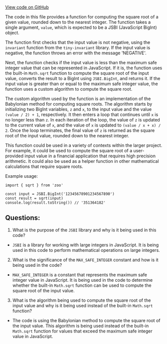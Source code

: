 [View code on GitHub](zoo-labs/zoo/blob/master/zdk/src/functions/sqrt.ts)

The code in this file provides a function for computing the square root of a given value, rounded down to the nearest integer. The function takes a single argument, `value`, which is expected to be a JSBI (JavaScript BigInt) object. 

The function first checks that the input value is not negative, using the `invariant` function from the `tiny-invariant` library. If the input value is negative, the function throws an error with the message 'NEGATIVE'. 

Next, the function checks if the input value is less than the maximum safe integer value that can be represented in JavaScript. If it is, the function uses the built-in `Math.sqrt` function to compute the square root of the input value, converts the result to a BigInt using `JSBI.BigInt`, and returns it. If the input value is greater than or equal to the maximum safe integer value, the function uses a custom algorithm to compute the square root. 

The custom algorithm used by the function is an implementation of the Babylonian method for computing square roots. The algorithm starts by initializing two BigInt variables, `z` and `x`, to the input value and the value `(value / 2) + 1`, respectively. It then enters a loop that continues until `x` is no longer less than `z`. In each iteration of the loop, the value of `z` is updated to the current value of `x`, and the value of `x` is updated to `(value / x + x) / 2`. Once the loop terminates, the final value of `z` is returned as the square root of the input value, rounded down to the nearest integer. 

This function could be used in a variety of contexts within the larger project. For example, it could be used to compute the square root of a user-provided input value in a financial application that requires high precision arithmetic. It could also be used as a helper function in other mathematical calculations that require square roots. 

Example usage:

```
import { sqrt } from 'zoo'

const input = JSBI.BigInt('12345678901234567890')
const result = sqrt(input)
console.log(result.toString()) // '351364182'
```
## Questions: 
 1. What is the purpose of the `JSBI` library and why is it being used in this code?
- `JSBI` is a library for working with large integers in JavaScript. It is being used in this code to perform mathematical operations on large integers.

2. What is the significance of the `MAX_SAFE_INTEGER` constant and how is it being used in the code?
- `MAX_SAFE_INTEGER` is a constant that represents the maximum safe integer value in JavaScript. It is being used in the code to determine whether the built-in `Math.sqrt` function can be used to compute the square root of the input value.

3. What is the algorithm being used to compute the square root of the input value and why is it being used instead of the built-in `Math.sqrt` function?
- The code is using the Babylonian method to compute the square root of the input value. This algorithm is being used instead of the built-in `Math.sqrt` function for values that exceed the maximum safe integer value in JavaScript.